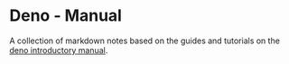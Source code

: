 # Deno - Manual

A collection of markdown notes based on the guides and tutorials on the [deno introductory manual](https://docs.deno.com/runtime/manual/).
